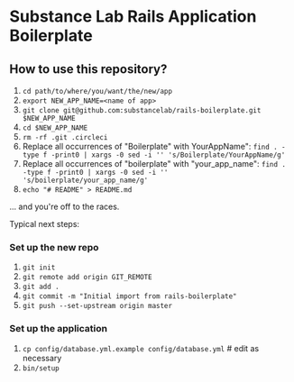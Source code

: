 # Substance Lab Rails Application Boilerplate

## How to use this repository?

1. `cd path/to/where/you/want/the/new/app`
2. `export NEW_APP_NAME=<name of app>`
3. `git clone git@github.com:substancelab/rails-boilerplate.git $NEW_APP_NAME`
4. `cd $NEW_APP_NAME`
5. `rm -rf .git .circleci`
6. Replace all occurrences of "Boilerplate" with YourAppName": `find . -type f -print0 | xargs -0 sed -i '' 's/Boilerplate/YourAppName/g'`
7. Replace all occurrences of "boilerplate" with "your_app_name": `find . -type f -print0 | xargs -0 sed -i '' 's/boilerplate/your_app_name/g'`
8. `echo "# README" > README.md`

... and you're off to the races.

Typical next steps:

### Set up the new repo

1. `git init`
2. `git remote add origin GIT_REMOTE`
3. `git add .`
4. `git commit -m "Initial import from rails-boilerplate"`
5. `git push --set-upstream origin master`

### Set up the application

1. `cp config/database.yml.example config/database.yml` # edit as necessary
2. `bin/setup`
